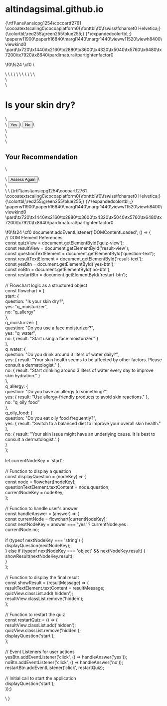# altindagsimal.github.io
{\rtf1\ansi\ansicpg1254\cocoartf2761
\cocoatextscaling0\cocoaplatform0{\fonttbl\f0\fswiss\fcharset0 Helvetica;}
{\colortbl;\red255\green255\blue255;}
{\*\expandedcolortbl;;}
\paperw11900\paperh16840\margl1440\margr1440\vieww11520\viewh8400\viewkind0
\pard\tx720\tx1440\tx2160\tx2880\tx3600\tx4320\tx5040\tx5760\tx6480\tx7200\tx7920\tx8640\pardirnatural\partightenfactor0

\f0\fs24 \cf0 <!DOCTYPE html>\
<html lang="en">\
<head>\
    <meta charset="UTF-8">\
    <meta name="viewport" content="width=device-width, initial-scale=1.0">\
    <title>Skincare Advisor</title>\
    <link rel="stylesheet" href="style.css">\
    <link rel="preconnect" href="https://fonts.googleapis.com">\
    <link rel="preconnect" href="https://fonts.gstatic.com" crossorigin>\
    <link href="https://fonts.googleapis.com/css2?family=Poppins:wght@400;600&display=swap" rel="stylesheet">\
</head>\
<body>\
    <div class="app-container">\
        <div id="quiz-view">\
            <h1 id="question-text">Is your skin dry?</h1>\
            <div id="button-container">\
                <button class="btn" id="yes-btn">Yes</button>\
                <button class="btn" id="no-btn">No</button>\
            </div>\
        </div>\
        <div id="result-view" class="hidden">\
            <h2>Your Recommendation</h2>\
            <p id="result-text"></p>\
            <button class="btn" id="restart-btn">Assess Again</button>\
        </div>\
    </div>\
    <script src="script.js"></script>\
    {\rtf1\ansi\ansicpg1254\cocoartf2761
\cocoatextscaling0\cocoaplatform0{\fonttbl\f0\fswiss\fcharset0 Helvetica;}
{\colortbl;\red255\green255\blue255;}
{\*\expandedcolortbl;;}
\paperw11900\paperh16840\margl1440\margr1440\vieww11520\viewh8400\viewkind0
\pard\tx720\tx1440\tx2160\tx2880\tx3600\tx4320\tx5040\tx5760\tx6480\tx7200\tx7920\tx8640\pardirnatural\partightenfactor0

\f0\fs24 \cf0 document.addEventListener('DOMContentLoaded', () => \{\
    // DOM Element References\
    const quizView = document.getElementById('quiz-view');\
    const resultView = document.getElementById('result-view');\
    const questionTextElement = document.getElementById('question-text');\
    const resultTextElement = document.getElementById('result-text');\
    const yesBtn = document.getElementById('yes-btn');\
    const noBtn = document.getElementById('no-btn');\
    const restartBtn = document.getElementById('restart-btn');\
\
    // Flowchart logic as a structured object\
    const flowchart = \{\
        start: \{\
            question: "Is your skin dry?",\
            yes: "q_moisturizer",\
            no: "q_allergy"\
        \},\
        q_moisturizer: \{\
            question: "Do you use a face moisturizer?",\
            yes: "q_water",\
            no: \{ result: "Start using a face moisturizer." \}\
        \},\
        q_water: \{\
            question: "Do you drink around 3 liters of water daily?",\
            yes: \{ result: "Your skin health seems to be affected by other factors. Please consult a dermatologist." \},\
            no: \{ result: "Start drinking around 3 liters of water every day to improve skin hydration." \}\
        \},\
        q_allergy: \{\
            question: "Do you have an allergy to something?",\
            yes: \{ result: "Use allergy-friendly products to avoid skin reactions." \},\
            no: "q_oily_food"\
        \},\
        q_oily_food: \{\
            question: "Do you eat oily food frequently?",\
            yes: \{ result: "Switch to a balanced diet to improve your overall skin health." \},\
            no: \{ result: "Your skin issue might have an underlying cause. It is best to consult a dermatologist." \}\
        \}\
    \};\
\
    let currentNodeKey = 'start';\
\
    // Function to display a question\
    const displayQuestion = (nodeKey) => \{\
        const node = flowchart[nodeKey];\
        questionTextElement.textContent = node.question;\
        currentNodeKey = nodeKey;\
    \};\
\
    // Function to handle user's answer\
    const handleAnswer = (answer) => \{\
        const currentNode = flowchart[currentNodeKey];\
        const nextNodeKey = answer === 'yes' ? currentNode.yes : currentNode.no;\
\
        if (typeof nextNodeKey === 'string') \{\
            displayQuestion(nextNodeKey);\
        \} else if (typeof nextNodeKey === 'object' && nextNodeKey.result) \{\
            showResult(nextNodeKey.result);\
        \}\
    \};\
\
    // Function to display the final result\
    const showResult = (resultMessage) => \{\
        resultTextElement.textContent = resultMessage;\
        quizView.classList.add('hidden');\
        resultView.classList.remove('hidden');\
    \};\
\
    // Function to restart the quiz\
    const restartQuiz = () => \{\
        resultView.classList.add('hidden');\
        quizView.classList.remove('hidden');\
        displayQuestion('start');\
    \};\
\
    // Event Listeners for user actions\
    yesBtn.addEventListener('click', () => handleAnswer('yes'));\
    noBtn.addEventListener('click', () => handleAnswer('no'));\
    restartBtn.addEventListener('click', restartQuiz);\
\
    // Initial call to start the application\
    displayQuestion('start');\
\});}
</body>\
</html>}
